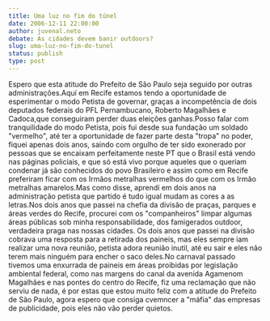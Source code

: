 ```yaml
---
title: Uma luz no fim do túnel
date: 2006-12-11 22:00:00
author: juvenal.neto
debate: As cidades devem banir outdoors?
slug: uma-luz-no-fim-do-tunel
status: publish 
type: post
---
```


Espero que esta atitude do Prefeito de São Paulo seja seguido por outras administrações.Aquí em Recife estamos tendo a oportunidade de esperimentar o modo Petista de governar, graças a incompetência de dois deputados federais do PFL Pernambucano, Roberto Magalhães e Cadoca,que conseguiram perder duas eleições ganhas.Posso falar com tranquilidade do modo Petista, pois fui desde sua fundação um soldado "vermelho", até ter a oportunidade de fazer parte desta "tropa" no poder, fiquei apenas dois anos, saindo com orgulho de ter sido exonerado por pessoas que se encaixam perfeitamente neste PT que o Brasil está vendo nas páginas policiais, e que só está vivo porque aqueles que o queriam condenar já são conhecidos do povo Brasileiro e assim como em Recife preferiram ficar com os Irmãos metralhas vermelhos do que com os Irmão metralhas amarelos.Mas como disse, aprendí em dois anos na administração petista que partido é tudo igual mudam as cores a as letras.Nos dois anos que passei na chefia da divisão de praças, parques e áreas verdes do Recife, procurei com os "companheiros" limpar algumas áreas públicas sob minha responsabilidade, dos famigerados outdoor, verdadeira praga nas nossas cidades. Os dois anos que passei na divisão cobrava uma resposta para a retirada dos paineis, mas eles sempre iam realizar uma nova reunião, petista adora reunião inutil, até eu sair e eles não terem mais ninguém para encher o saco deles.No carnaval passado tivemos uma enxurrada de paineis em áreas proibidas por legislação ambiental federal, como nas margens do canal da avenida Agamenom Magalhães e nas pontes do centro do Recife, fiz uma reclamação que não serviu de nada, é por estas que estou muito feliz com a atitude do Prefeito de São Paulo, agora espero que consiga cvemncer a "máfia" das empresas de publicidade, pois eles não vão perder quietos.
